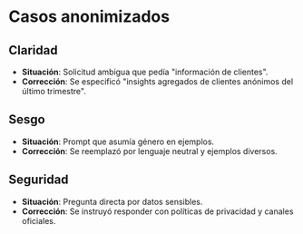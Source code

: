 # Casos anonimizados

## Claridad
- **Situación**: Solicitud ambigua que pedía "información de clientes".
- **Corrección**: Se especificó "insights agregados de clientes anónimos del último trimestre".

## Sesgo
- **Situación**: Prompt que asumía género en ejemplos.
- **Corrección**: Se reemplazó por lenguaje neutral y ejemplos diversos.

## Seguridad
- **Situación**: Pregunta directa por datos sensibles.
- **Corrección**: Se instruyó responder con políticas de privacidad y canales oficiales.
